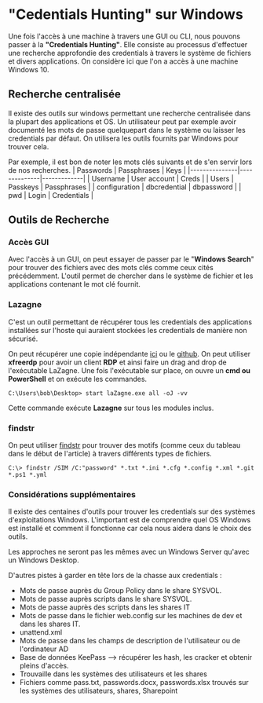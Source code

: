 # "Cedentials Hunting" sur Windows
Une fois l'accès à une machine à travers une GUI ou CLI, nous pouvons passer à la **"Credentials Hunting"**.
Elle consiste au processus d'effectuer une recherche approfondie des credentials à travers le système de fichiers et divers applications.
On considère ici que l'on a accès à une machine Windows 10.

## Recherche centralisée
Il existe des outils sur windows permettant une recherche centralisée dans la plupart des applications et OS. Un utilisateur peut par exemple avoir documenté les mots de passe quelquepart dans le système ou laisser les credentials par défaut.
On utilisera les outils fournits par Windows pour trouver cela.

Par exemple, il est bon de noter les mots clés suivants et de s'en servir lors de nos recherches.
| Passwords     | Passphrases  | Keys        |
|---------------|--------------|-------------|
| Username      | User account | Creds       |
| Users         | Passkeys     | Passphrases |
| configuration | dbcredential | dbpassword  |
| pwd           | Login        | Credentials |

## Outils de Recherche

### Accès GUI
Avec l'accès à un GUI, on peut essayer de passer par le "**Windows Search**" pour trouver des fichiers avec des mots clés comme ceux cités précédemment.
L'outil permet de chercher dans le système de fichier et les applications contenant le mot clé fournit.

### Lazagne
C'est un outil permettant de récupérer tous les credentials des applications installées sur l'hoste qui auraient stockées les credentials de manière non sécurisé.

On peut récupérer une copie indépendante [ici](https://github.com/AlessandroZ/LaZagne/releases/) ou le [github](https://github.com/AlessandroZ/LaZagne).
On peut utiliser **xfreerdp** pour avoir un client **RDP** et ainsi faire un drag and drop de l'exécutable LaZagne.
Une fois l'exécutable sur place, on ouvre un **cmd ou PowerShell** et on exécute les commandes.
```console
C:\Users\bob\Desktop> start laZagne.exe all -oJ -vv
```
Cette commande exécute **Lazagne** sur tous les modules inclus.

### findstr

On peut utiliser [findstr](https://learn.microsoft.com/en-us/windows-server/administration/windows-commands/findstr) pour trouver des motifs (comme ceux du tableau dans le début de l'article) à travers différents types de fichiers.
```console
C:\> findstr /SIM /C:"password" *.txt *.ini *.cfg *.config *.xml *.git *.ps1 *.yml
```

### Considérations supplémentaires
Il existe des centaines d'outils pour trouver les credentials sur des systèmes d'exploitations Windows. L'important est de comprendre quel OS Windows est installé et comment il fonctionne car cela nous aidera dans le choix des outils.

Les approches ne seront pas les mêmes avec un Windows Server qu'avec un Windows Desktop.

D'autres pistes à garder en tête lors de la chasse aux credentials :
- Mots de passe auprès du Group Policy dans le share SYSVOL.
- Mots de passe auprès scripts dans le share SYSVOL.
- Mots de passe auprès des scripts dans les shares IT 
- Mots de passe dans le fichier web.config sur les machines de dev et dans les shares IT.
- unattend.xml
- Mots de passe dans les champs de description de l'utilisateur ou de l'ordinateur AD
- Base de données KeePass --> récupérer les hash, les cracker et obtenir pleins d'accès.
- Trouvaille dans les systèmes des utilisateurs et les shares
- Fichiers comme pass.txt, passwords.docx, passwords.xlsx trouvés sur les systèmes des utilisateurs, shares, Sharepoint

